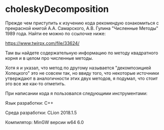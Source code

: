 # choleskyDecomposition
Прежде чем приступить к изучению кода рекомендую ознакомиться с прекрасной книгой
А.А. Самарского, А.В. Гулина "Численные Методы" 1989 года.
Найти ее можно по ссылочке ниже:

https://www.twirpx.com/file/33624/

Там вы найдете содержательную информацию по методу квадратного корня и в целом про 
численные методы.

Хотя я и указал, что метод по другому называется "декомпозицией Холецкого" это не совсем так,
но ввиду того, что некоторые источники утверждают в аналогичности этих двух методов, я подумал,
что стоит это все же как-то отметить.

При написании кода я пользовался следующими инструментами:

Язык разработки: C++

Среда разработки: CLion 2018.1.5

Компилятор: MinGW версии w64 6.0
